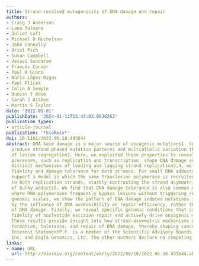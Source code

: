 ```yaml
---
title: Strand-resolved mutagenicity of DNA damage and repair
authors:
- Craig J Anderson
- Lana Talmane
- Juliet Luft
- Michael D Nicholson
- John Connelly
- Oriol Pich
- Susan Campbell
- Vasavi Sundaram
- Frances Connor
- Paul A Ginno
- Núria López-Bigas
- Paul Flicek
- Colin A Semple
- Duncan T Odom
- Sarah J Aitken
- Martin S Taylor
date: '2022-01-01'
publishDate: '2024-01-11T15:45:03.083626Z'
publication_types:
- article-journal
publication: '*bioRxiv*'
doi: 10.1101/2022.06.10.495644
abstract: DNA base damage is a major source of oncogenic mutations1. Such damage can
  produce strand-phased mutation patterns and multiallelic variation through the process
  of lesion segregation2. Here, we exploited these properties to reveal how strand-asymmetric
  processes, such as replication and transcription, shape DNA damage and repair. Despite
  distinct mechanisms of leading and lagging strand replication3,4, we observe identical
  fidelity and damage tolerance for both strands. For small DNA adducts, our results
  support a model in which the same translesion polymerase is recruited on-the-fly
  to both replication strands, starkly contrasting the strand asymmetric tolerance
  of bulky adducts5. We find that DNA damage tolerance is also common during transcription,
  where RNA-polymerases frequently bypass lesions without triggering repair. At multiple
  genomic scales, we show the pattern of DNA damage induced mutations is largely shaped
  by the influence of DNA accessibility on repair efficiency, rather than gradients
  of DNA damage. Finally, we reveal specific genomic conditions that can corrupt the
  fidelity of nucleotide excision repair and actively drive oncogenic mutagenesis.
  These results provide insight into how strand-asymmetric mechanisms underlie the
  formation, tolerance, and repair of DNA damage, thereby shaping cancer genome evolution.Competing
  Interest StatementP.F. is a member of the Scientific Advisory Boards of Fabric Genomics,
  Inc. and Eagle Genomics, Ltd. The other authors declare no competing interests.
links:
- name: URL
  url: http://biorxiv.org/content/early/2022/06/10/2022.06.10.495644.abstract
---
```

